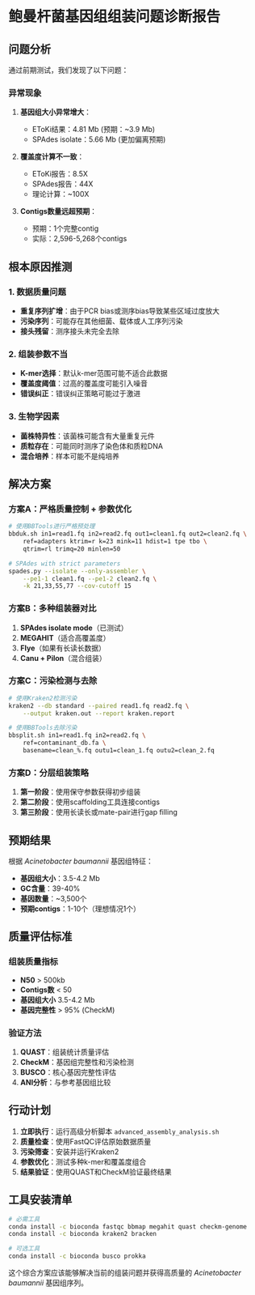 # 鲍曼杆菌基因组组装问题诊断报告

## 问题分析

通过前期测试，我们发现了以下问题：

### 异常现象
1. **基因组大小异常增大**：
   - EToKi结果：4.81 Mb (预期：~3.9 Mb)
   - SPAdes isolate：5.66 Mb (更加偏离预期)

2. **覆盖度计算不一致**：
   - EToKi报告：8.5X
   - SPAdes报告：44X
   - 理论计算：~100X

3. **Contigs数量远超预期**：
   - 预期：1个完整contig
   - 实际：2,596-5,268个contigs

## 根本原因推测

### 1. 数据质量问题
- **重复序列扩增**：由于PCR bias或测序bias导致某些区域过度放大
- **污染序列**：可能存在其他细菌、载体或人工序列污染
- **接头残留**：测序接头未完全去除

### 2. 组装参数不当
- **K-mer选择**：默认k-mer范围可能不适合此数据
- **覆盖度阈值**：过高的覆盖度可能引入噪音
- **错误纠正**：错误纠正策略可能过于激进

### 3. 生物学因素
- **菌株特异性**：该菌株可能含有大量重复元件
- **质粒存在**：可能同时测序了染色体和质粒DNA
- **混合培养**：样本可能不是纯培养

## 解决方案

### 方案A：严格质量控制 + 参数优化
```bash
# 使用BBTools进行严格预处理
bbduk.sh in1=read1.fq in2=read2.fq out1=clean1.fq out2=clean2.fq \
    ref=adapters ktrim=r k=23 mink=11 hdist=1 tpe tbo \
    qtrim=rl trimq=20 minlen=50

# SPAdes with strict parameters
spades.py --isolate --only-assembler \
    --pe1-1 clean1.fq --pe1-2 clean2.fq \
    -k 21,33,55,77 --cov-cutoff 15
```

### 方案B：多种组装器对比
1. **SPAdes isolate mode**（已测试）
2. **MEGAHIT**（适合高覆盖度）
3. **Flye**（如果有长读长数据）
4. **Canu + Pilon**（混合组装）

### 方案C：污染检测与去除
```bash
# 使用Kraken2检测污染
kraken2 --db standard --paired read1.fq read2.fq \
    --output kraken.out --report kraken.report

# 使用BBTools去除污染
bbsplit.sh in1=read1.fq in2=read2.fq \
    ref=contaminant_db.fa \
    basename=clean_%.fq outu1=clean_1.fq outu2=clean_2.fq
```

### 方案D：分层组装策略
1. **第一阶段**：使用保守参数获得初步组装
2. **第二阶段**：使用scaffolding工具连接contigs
3. **第三阶段**：使用长读长或mate-pair进行gap filling

## 预期结果

根据 *Acinetobacter baumannii* 基因组特征：
- **基因组大小**：3.5-4.2 Mb
- **GC含量**：39-40%
- **基因数量**：~3,500个
- **预期contigs**：1-10个（理想情况1个）

## 质量评估标准

### 组装质量指标
- **N50** > 500kb
- **Contigs数** < 50
- **基因组大小** 3.5-4.2 Mb
- **基因完整性** > 95% (CheckM)

### 验证方法
1. **QUAST**：组装统计质量评估
2. **CheckM**：基因组完整性和污染检测
3. **BUSCO**：核心基因完整性评估
4. **ANI分析**：与参考基因组比较

## 行动计划

1. **立即执行**：运行高级分析脚本 `advanced_assembly_analysis.sh`
2. **质量检查**：使用FastQC评估原始数据质量
3. **污染筛查**：安装并运行Kraken2
4. **参数优化**：测试多种k-mer和覆盖度组合
5. **结果验证**：使用QUAST和CheckM验证最终结果

## 工具安装清单

```bash
# 必需工具
conda install -c bioconda fastqc bbmap megahit quast checkm-genome
conda install -c bioconda kraken2 bracken

# 可选工具
conda install -c bioconda busco prokka
```

这个综合方案应该能够解决当前的组装问题并获得高质量的 *Acinetobacter baumannii* 基因组序列。
